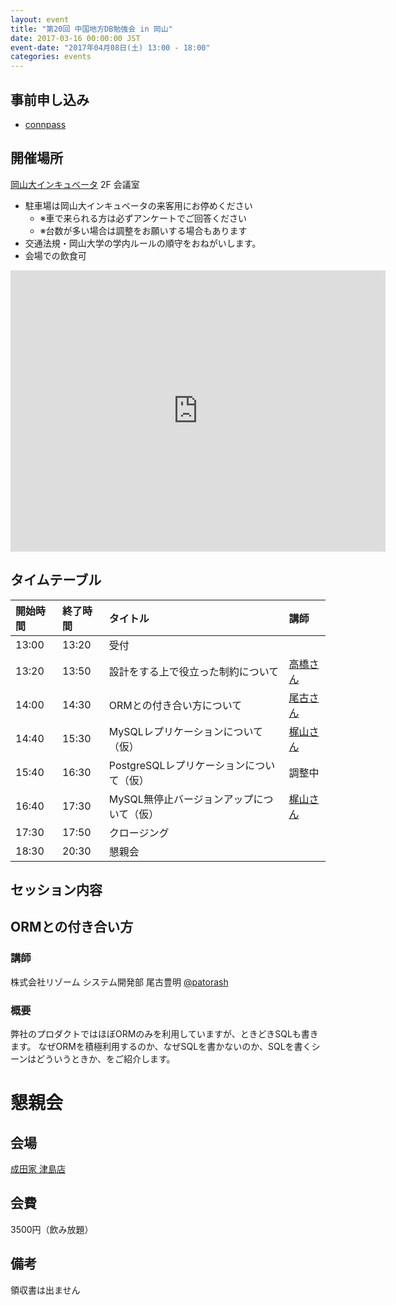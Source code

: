 ```yaml
---
layout: event
title: "第20回 中国地方DB勉強会 in 岡山"
date: 2017-03-16 00:00:00 JST
event-date: "2017年04月08日(土) 13:00 - 18:00"
categories: events
---
```


## 事前申し込み

* [connpass](https://dbstudychugoku.connpass.com/event/52877/)

## 開催場所　

[岡山大インキュベータ](http://www.smrj.go.jp/incubation/od-plus/) 2F 会議室

- 駐車場は岡山大インキュベータの来客用にお停めください
    - ※車で来られる方は必ずアンケートでご回答ください
    - ※台数が多い場合は調整をお願いする場合もあります
- 交通法規・岡山大学の学内ルールの順守をおねがいします。
- 会場での飲食可

<iframe src="https://www.google.com/maps/embed?pb=!1m14!1m8!1m3!1d13122.912181922591!2d133.9161569!3d34.6868126!3m2!1i1024!2i768!4f13.1!3m3!1m2!1s0x0%3A0x852b284943ef9651!2z5bKh5bGx5aSn44Kk44Oz44Kt44Ol44OZ44O844K_!5e0!3m2!1sja!2sjp!4v1489549186487" width="600" height="450" frameborder="0" style="border:0" allowfullscreen></iframe>

## タイムテーブル

| 開始時間 | 終了時間 | タイトル | 講師 |
|:------------ |:--------------|:--------------|:-------------
| 13:00 | 13:20 | 受付 |  |
| 13:20 | 13:50 | 設計をする上で役立った制約について | [高橋さん ](https://twitter.com/ikkitang) |
| 14:00 | 14:30 | ORMとの付き合い方について| [尾古さん](https://twitter.com/patorash) |
| 14:40 | 15:30 | MySQLレプリケーションについて（仮）| [梶山さん](https://twitter.com/rkajiyama) |
| 15:40 | 16:30 | PostgreSQLレプリケーションについて（仮） | 調整中 |
| 16:40 | 17:30 |MySQL無停止バージョンアップについて（仮） | [梶山さん](https://twitter.com/rkajiyama) |
| 17:30 | 17:50 | クロージング |  |
| 18:30 | 20:30 | 懇親会 |  |


## セッション内容
## ORMとの付き合い方
### 講師
株式会社リゾーム システム開発部 尾古豊明 [@patorash](https://twitter.com/patorash)
### 概要
弊社のプロダクトではほぼORMのみを利用していますが、ときどきSQLも書きます。
なぜORMを積極利用するのか、なぜSQLを書かないのか、SQLを書くシーンはどういうときか、をご紹介します。


# 懇親会
## 会場
[成田家 津島店](https://tabelog.com/okayama/A3301/A330101/33004278/)
## 会費
3500円（飲み放題）
## 備考
領収書は出ません
